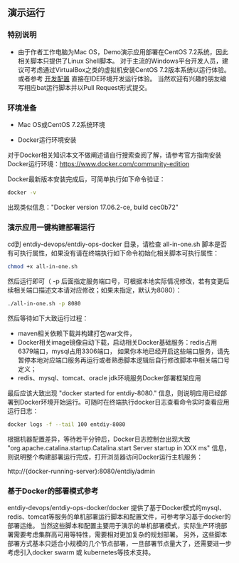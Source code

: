 ## 演示运行

### 特别说明

* 由于作者工作电脑为Mac OS，Demo演示应用部署在CentOS 7.2系统，因此相关脚本只提供了Linux Shell脚本。
  对于主流的Windows平台开发人员，建议可考虑通过VirtualBox之类的虚拟机安装CentOS 7.2版本系统以运行体验。
  或者参考 [开发配置](开发配置.md) 直接在IDE环境开发运行体验。
  当然欢迎有兴趣的朋友编写相应bat运行脚本并以Pull Request形式提交。
  
### 环境准备

* Mac OS或CentOS 7.2系统环境

* Docker运行环境安装

对于Docker相关知识本文不做阐述请自行搜索查阅了解，请参考官方指南安装Docker运行环境：https://www.docker.com/community-edition

Docker最新版本安装完成后，可简单执行如下命令验证：

``` bash
docker -v
```

出现类似信息："Docker version 17.06.2-ce, build cec0b72"

### 演示应用一键构建部署运行

cd到 entdiy-devops/entdiy-ops-docker 目录，请检查 all-in-one.sh 脚本是否有可执行属性，如果没有请在终端执行如下命令初始化相关脚本可执行属性：

``` bash
chmod +x all-in-one.sh
```

然后运行即可（ -p 后面指定服务端口号，可根据本地实际情况修改，若有变更后续相关端口描述文本请对应修改；如果未指定，默认为8080）：

``` bash
./all-in-one.sh -p 8080
```

然后等待如下大致运行过程：

* maven相关依赖下载并构建打包war文件，
* Docker相关image镜像自动下载，启动相关Docker基础服务：redis占用6379端口，mysql占用3306端口，
  如果你本地已经开启这些端口服务，请先暂停本地对应端口服务再运行或者熟悉脚本逻辑后自行修改脚本中相关端口号定义；
* redis、mysql、tomcat、oracle jdk环境服务Docker部署框架应用

最后应该大致出现 "docker started for entdiy-8080." 信息，则说明应用已经部署到Docker环境开始运行。可随时在终端执行docker日志查看命令实时查看应用运行日志：

``` bash
docker logs -f --tail 100 entdiy-8080
```

根据机器配置差异，等待若干分钟后，Docker日志控制台出现大致 "org.apache.catalina.startup.Catalina.start Server startup in XXX ms" 信息，
则说明整个构建部署运行完成，打开浏览器访问Docker运行主机服务：

http://{docker-running-server}:8080/entdiy/admin

### 基于Docker的部署模式参考

entdiy-devops/entdiy-ops-docker/docker 提供了基于Docker模式的mysql、redis、tomcat等服务的单机部署运行脚本和配置文件，可参考学习基于docker的部署运维。
当然这些脚本和配置主要用于演示的单机部署模式，实际生产环境部署需要考虑集群高可用等特性，需要相对更加复杂的规划部署。
另外，这些脚本部署方式基本只适合小规模的几个节点部署，一旦部署节点量大了，还需要进一步考虑引入docker swarm 或 kubernetes等技术支持。

